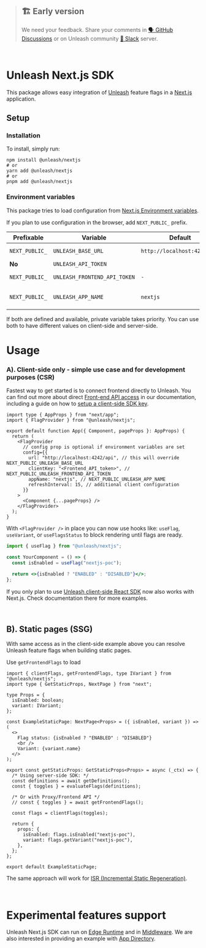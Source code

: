 > ## 🏗️ Early version
>
> We need your feedback. Share your comments in [🗣️ GitHub Discussions](https://github.com/Unleash/unleash/discussions) or on Unleash community [💬 Slack](https://unleash-community.slack.com/) server.

<br/>

# Unleash Next.js SDK

This package allows easy integration of [Unleash](https://github.com/unleash/unleash) feature flags in a [Next.js](https://nextjs.org/) application.

## Setup

### Installation

To install, simply run:

```
npm install @unleash/nextjs
# or
yarn add @unleash/nextjs
# or
pnpm add @unleash/nextjs
```

### Environment variables

This package tries to load configuration from
[Next.js Environment variables](https://nextjs.org/docs/basic-features/environment-variables).

If you plan to use configuration in the browser, add `NEXT_PUBLIC_` prefix.

| Prefixable     | Variable                     | Default                     | Used in                                              |
| -------------- | ---------------------------- | --------------------------- | ---------------------------------------------------- |
| `NEXT_PUBLIC_` | `UNLEASH_BASE_URL`           | `http://localhost:4242/api` | `FlagProvider`, `getFrontendFlags`                   |
| **No**         | `UNLEASH_API_TOKEN`          |                             | `getDefinitions`                                     |
| `NEXT_PUBLIC_` | `UNLEASH_FRONTEND_API_TOKEN` | `-`                         | `FlagProvider`, `getFrontendFlags`                   |
| `NEXT_PUBLIC_` | `UNLEASH_APP_NAME`           | `nextjs`                    | `FlagProvider`, `getFrontendFlags`, `getDefinitions` |

If both are defined and available, private variable takes priority.
You can use both to have different values on client-side and server-side.

# Usage

### A). Client-side only - simple use case and for development purposes (CSR)

Fastest way to get started is to connect frontend directly to Unleash.
You can find out more about direct [Front-end API access](https://docs.getunleash.io/reference/front-end-api) in our documentation,
including a guide on how to [setup a client-side SDK key](https://docs.getunleash.io/how-to/how-to-create-api-tokens).

```tsx
import type { AppProps } from "next/app";
import { FlagProvider } from "@unleash/nextjs";

export default function App({ Component, pageProps }: AppProps) {
  return (
    <FlagProvider
      // config prop is optional if environment variables are set
      config={{
        url: "http://localhost:4242/api", // this will override NEXT_PUBLIC_UNLEASH_BASE_URL
        clientKey: "<Frontend_API_token>", // NEXT_PUBLIC_UNLEASH_FRONTEND_API_TOKEN
        appName: "nextjs", // NEXT_PUBLIC_UNLEASH_APP_NAME
        refreshInterval: 15, // additional client configuration
      }}
    >
      <Component {...pageProps} />
    </FlagProvider>
  );
}
```

With `<FlagProvider />` in place you can now use hooks like: `useFlag`, `useVariant`, or `useFlagsStatus` to block rendering until flags are ready.

```jsx
import { useFlag } from "@unleash/nextjs";

const YourComponent = () => {
  const isEnabled = useFlag("nextjs-poc");

  return <>{isEnabled ? "ENABLED" : "DISABLED"}</>;
};
```

If you only plan to use [Unleash client-side React SDK](https://github.com/Unleash/proxy-client-react) now also works with Next.js. Check documentation there for more examples.

<br />

## B). Static pages (SSG)

With same access as in the client-side example above you can resolve Unleash feature flags when building static pages.

Use `getFrontendFlags` to load

```tsx
import { clientFlags, getFrontendFlags, type IVariant } from "@unleash/nextjs";
import type { GetStaticProps, NextPage } from "next";

type Props = {
  isEnabled: boolean;
  variant: IVariant;
};

const ExampleStaticPage: NextPage<Props> = ({ isEnabled, variant }) => (
  <>
    Flag status: {isEnabled ? "ENABLED" : "DISABLED"}
    <br />
    Variant: {variant.name}
  </>
);

export const getStaticProps: GetStaticProps<Props> = async (_ctx) => {
  /* Using server-side SDK: */
  const definitions = await getDefinitions();
  const { toggles } = evaluateFlags(definitions);

  /* Or with Proxy/Frontend API */
  // const { toggles } = await getFrontendFlags();

  const flags = clientFlags(toggles);

  return {
    props: {
      isEnabled: flags.isEnabled("nextjs-poc"),
      variant: flags.getVariant("nextjs-poc"),
    },
  };
};

export default ExampleStaticPage;
```

The same approach will work for [ISR (Incremental Static Regeneration)](https://nextjs.org/docs/basic-features/data-fetching/incremental-static-regeneration).

<br />

<!-- FIXME: ## C). Server Side Rendering, bootstrapping and rehydration (SSR) -->

# Experimental features support

Unleash Next.js SDK can run on [Edge Runtime](https://nextjs.org/docs/api-reference/edge-runtime) and in [Middleware](https://nextjs.org/docs/advanced-features/middleware). We are also interested in providing an example with [App Directory](https://beta.nextjs.org/docs/app-directory-roadmap).
